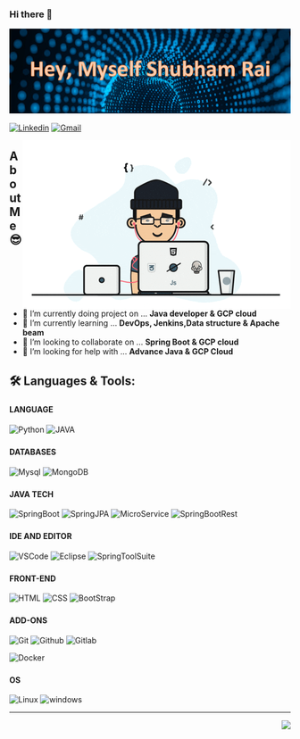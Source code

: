 ### Hi there 👋
<img src="./asset/img/header/nameP.png">

<!--Social Channel-->
<p align="center">

[![Linkedin](https://img.shields.io/badge/linkedin%20-%230077B5.svg?&style=for-the-badge&logo=linkedin&logoColor=white)](https://www.linkedin.com/in/shubham-rai-27aa8b181/)
[![Gmail](https://img.shields.io/badge/gmail-D14836?&style=for-the-badge&logo=gmail&logoColor=white)](mailto:rais60069@gmail.com)
<!-- ![Docker](https://img.shields.io/badge/docker%20-%230db7ed.svg?&style=for-the-badge&logo=docker&logoColor=white)(https://hub.docker.com/u/utkarshgupta611)
</p> -->

<img align="right" src="./asset/img/programmer.gif" alt="gif">

## **About Me** 😎
 
- 🔭 I’m currently doing project on ... <b>Java developer & GCP cloud</b>
- 🌱 I’m currently learning ... <b>DevOps, Jenkins,Data structure & Apache beam</b>
- 👯 I’m looking to collaborate on ... <b>Spring Boot & GCP cloud</b>
- 🤔 I’m looking for help with ... <b>Advance Java & GCP Cloud</b> 

<!-- Language and tools badge  from https://shields.io/ -->
## 🛠️ **Languages & Tools:**

### <h4>LANGUAGE</h4>
![Python](https://img.shields.io/badge/python%20-%2314354C.svg?&style=for-the-badge&logo=python&logoColor=white)
![JAVA](https://img.shields.io/badge/-JAVA-red?&style=for-the-badge&logo=java&logoColor=white)


### <h4>DATABASES</h4>
![Mysql](https://img.shields.io/badge/-MySql-blue?&style=for-the-badge&logo=Mysql&logoColor=white)
![MongoDB](https://img.shields.io/badge/-MongoDB-green?&style=for-the-badge&logo=MongoDB&logoColor=white)



### <h4> JAVA TECH</h4>
![SpringBoot](https://img.shields.io/badge/-SpringBoot-green?&style=for-the-badge&logo=SpringBoot&logoColor=white)
![SpringJPA](https://img.shields.io/badge/-SpringJPA-puple?&style=for-the-badge&logo=SpringJPA&logoColor=white)
![MicroService](https://img.shields.io/badge/-SpringBootMicroservice-green?&style=for-the-badge&logo=SpringBootMicroService&logoColor=white)
![SpringBootRest](https://img.shields.io/badge/-SpringBoot%20Rest-red?&style=for-the-badge&logo=SpringBootRest&logoColor=white)


### <h4>IDE AND EDITOR</h4>
![VSCode](https://img.shields.io/badge/-vscode-00a8e8?style=for-the-badge&logo=visual-studio-code)
![Eclipse](https://img.shields.io/badge/-Eclipse-lightgrey?style=for-the-badge&logo=eclipse)
![SpringToolSuite](https://img.shields.io/badge/-STS-green?style=for-the-badge&logo=sts)


### <h4>FRONT-END</h4>
![HTML](https://img.shields.io/badge/html%20-%23E34F26.svg?&style=for-the-badge&logo=html5&logoColor=white)
![CSS](https://img.shields.io/badge/css%20-%231572B6.svg?&style=for-the-badge&logo=css3&logoColor=white)
![BootStrap](https://img.shields.io/badge/bootstrap%20-%23563D7C.svg?&style=for-the-badge&logo=bootstrap&logoColor=white)
<!--# ![FastAPI](https://img.shields.io/badge/FastAPI%20-%2307405e.svg?&style=for-the-badge&logo=fastapi&logoColor=white)-->

### <h4>ADD-ONS</h4>
![Git](https://img.shields.io/badge/git%20-%23F05033.svg?&style=for-the-badge&logo=git&logoColor=white)
![Github](https://img.shields.io/badge/github%20-%23121011.svg?&style=for-the-badge&logo=github&logoColor=white)
![Gitlab](https://img.shields.io/badge/-Gitlab-red?&style=for-the-badge&logo=gitlab&logoColor=white)

![Docker](https://img.shields.io/badge/docker%20-%230db7ed.svg?&style=for-the-badge&logo=docker&logoColor=white)


### <h4>OS</h4>
![Linux](https://img.shields.io/badge/-linux-772953?style=for-the-badge&logo=linux)
![windows](https://img.shields.io/badge/windows-0078D6?logo=windows&logoColor=white&style=for-the-badge)

<!--Footer-->
<hr>
<img align="right" src="https://img.shields.io/badge/Made%20with-Markdown-1f425f.svg?style=for-the-badge"> 

